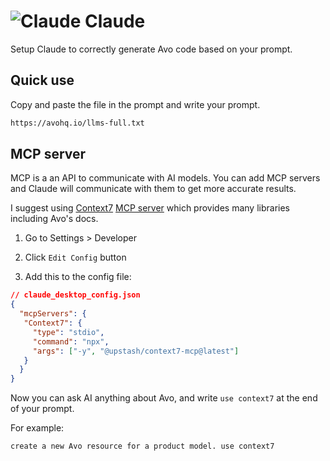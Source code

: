 # <img src="/assets/img/editor/claude.webp" alt="Claude" class="no-border h-8 -mt-2 inline-block self-center"> Claude

Setup Claude to correctly generate Avo code based on your prompt.

## Quick use

Copy and paste the file in the prompt and write your prompt.

```bash
https://avohq.io/llms-full.txt
```

## MCP server

MCP is a an API to communicate with AI models. You can add MCP servers and Claude will communicate with them to get more accurate results.

I suggest using [Context7](https://context7.com/) [MCP server](https://github.com/upstash/context7-mcp) which provides many libraries including Avo's docs.

1. Go to Settings > Developer

2. Click `Edit Config` button

3. Add this to the config file:

```json
// claude_desktop_config.json
{
  "mcpServers": {
   "Context7": {
     "type": "stdio",
     "command": "npx",
     "args": ["-y", "@upstash/context7-mcp@latest"]
   }
  }
}
```

Now you can ask AI anything about Avo, and write `use context7` at the end of your prompt.

For example:

```bash
create a new Avo resource for a product model. use context7
```
